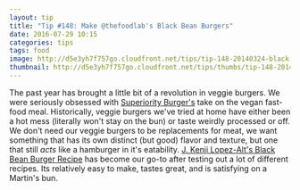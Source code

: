```yaml
---
layout: tip
title: "Tip #148: Make @thefoodlab's Black Bean Burgers"
date: 2016-07-29 10:15
categories: tips
tags: food
image: http://d5e3yh7f757go.cloudfront.net/tips/tip-148-20140324-black-bean-burger-recipe-food-lab-primary-final-thumb-625xauto-390520.jpg
thumbnail: http://d5e3yh7f757go.cloudfront.net/tips/thumbs/tip-148-20140324-black-bean-burger-recipe-food-lab-primary-final-thumb-625xauto-390520.jpg
---
```

The past year has brought a little bit of a revolution in veggie burgers. We were seriously obsessed with [Superiority Burger's](http://www.superiorityburger.com/) take on the vegan fast-food meal. Historically, veggie burgers we've tried at home have either been a hot mess (literally won't stay on the bun) or taste weirdly processed or off. We don't need our veggie burgers to be replacements for meat, we want something that has its own distinct (but good) flavor and texture, but one that still _acts_ like a hamburger in it's eatability. [J. Kenji Lopez-Alt's Black Bean Burger Recipe](http://www.seriouseats.com/recipes/2014/03/the-best-black-bean-burger-recipe.html) has become our go-to after testing out a lot of different recipes. Its relatively easy to make, tastes great, and is satisfying on a Martin's bun. 